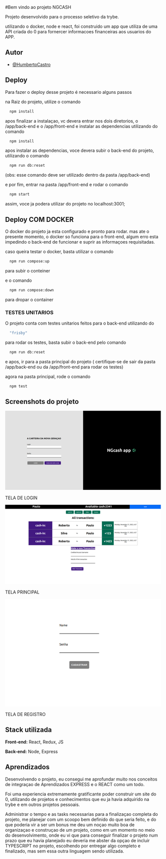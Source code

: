 
#Bem vindo ao projeto NGCASH

Projeto desenvolvido para o processo seletivo da trybe.

utilizando o docker, node e react, foi construido um app que utiliza de uma API criada
do 0 para fornercer informacoes financeiras aos usuarios do APP.




## Autor

- [@HumbertoCastro](https://www.github.com/HumbertoCastro)


## Deploy

Para fazer o deploy desse projeto é necessario alguns passos

na Raiz do projeto, utilize o comando

```bash
  npm install
```

apos finalizar a instalaçao, vc devera entrar nos dois diretorios, o /app/back-end e o /app/front-end
e instalar as dependencias utilizando do comando

```bash
  npm install
```

apos instalar as dependencias, voce devera subir o back-end do projeto, utilizando o comando

```bash
  npm run db:reset
```

(obs: esse comando deve ser utilizado dentro da pasta /app/back-end)

e por fim, entrar na pasta /app/front-end e rodar o comando 
```bash
  npm start
```

assim, voce ja podera utilizar do projeto no localhost:3001;

## Deploy COM DOCKER

O docker do projeto ja esta configurado e pronto para rodar. mas ate o presente momento,
o docker so funciona para o front-end, algum erro esta impedindo o back-end de funcionar e suprir as informaçoes requisitadas.

caso queira testar o docker, basta utilizar o comando 

```bash
  npm run compose:up
```
para subir o conteiner

e o comando 
```bash
  npm run compose:down
```

para dropar o container

### TESTES UNITARIOS

O projeto conta com testes unitarios feitos para o back-end utilizando do 
```bash
  "frisby"
```

para rodar os testes, basta subir o back-end pelo comando
```bash
  npm run db:reset
```

e apos, ir para a pasta principal do projeto ( certifique-se de sair da pasta /app/back-end ou da /app/front-end para rodar os testes)

agora na pasta principal, rode o comando

```bash
  npm test
```







## Screenshots do projeto

![App Screenshot](/images/login.png)

TELA DE LOGIN

![App Screenshot](/images/homepage.png)

TELA PRINCIPAL

![App Screenshot](/images/register.png)

TELA DE REGISTRO

## Stack utilizada

**Front-end:** React, Redux, JS

**Back-end:** Node, Express


## Aprendizados

Desenvolvendo o projeto, eu consegui me aprofundar muito nos conceitos de integraçao de Aprendizados
EXPRESS e o REACT como um todo.

Foi uma experiencia extremamente gratificante poder construir um site do 0, utilizando de projetos e conhecimentos
que eu ja havia adquirido na trybe e em outros projetos pessoais.

Administrar o tempo e as tasks necessarias para a finalizaçao completa do projeto,
me planejar com um scoopo bem definido do que seria feito, e do que poderia vir a ser um bonus
me deu um noçao muito boa de organizaçao e construçao de um projeto, como em um momento
no meio do desenvolvimento, onde eu vi que para conseguir finalizar o projeto num prazo que eu havia planejado
eu deveria me abster da opçao de incluir TYPESCRIPT no projeto, escolhendo por entregar algo completo e finalizado, mas sem essa
outra linguagem sendo utilizada.


